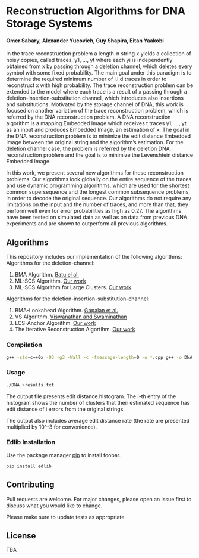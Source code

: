 # Reconstruction Algorithms for DNA Storage Systems
#### Omer Sabary, Alexander Yucovich, Guy Shapira,  Eitan Yaakobi

In the trace reconstruction problem a length-n string x yields a collection of noisy copies, called traces, y1, …, yt where each yi is independently obtained from x by passing through a deletion channel, which deletes every symbol with some fixed probability. The main goal under this paradigm is to determine the required minimum number of i.i.d traces in order to reconstruct x with high probability. The trace reconstruction problem can be extended to the model where each trace is a result of x passing through a deletion-insertion-substitution channel, which introduces also insertions and substitutions. Motivated by the storage channel of DNA, this work is focused on another variation of the trace reconstruction problem, which is referred by the DNA reconstruction problem. A DNA reconstruction algorithm is a mapping Embedded Image which receives t traces y1, …, yt as an input and produces Embedded Image, an estimation of x. The goal in the DNA reconstruction problem is to minimize the edit distance Embedded Image between the original string and the algorithm’s estimation. For the deletion channel case, the problem is referred by the deletion DNA reconstruction problem and the goal is to minimize the Levenshtein distance Embedded Image.

In this work, we present several new algorithms for these reconstruction problems. Our algorithms look globally on the entire sequence of the traces and use dynamic programming algorithms, which are used for the shortest common supersequence and the longest common subsequence problems, in order to decode the original sequence. Our algorithms do not require any limitations on the input and the number of traces, and more than that, they perform well even for error probabilities as high as 0.27. The algorithms have been tested on simulated data as well as on data from previous DNA experiments and are shown to outperform all previous algorithms.
## Algorithms

This repository includes our implementation of the following algorithms:
Algorithms for the deletion-channel:
1. BMA Algorithm. [Batu el al.](http://www.cs.umass.edu/~mcgregor/papers/04-soda.pdf)
2. ML-SCS Algorithm. [Our work](https://www.biorxiv.org/content/10.1101/2020.09.16.300186v1.full)
3. ML-SCS Algorithm for Large Clusters. [Our work](https://www.biorxiv.org/content/10.1101/2020.09.16.300186v1.full)

Algorithms for the deletion-insertion-substitution-channel:
1. BMA-Lookahead Algorithm. [Gopalan et al.](https://patents.google.com/patent/US20180211001A1/en)
2. VS Algorithm. [Viswanathan and Swaminathan](https://dl.acm.org/doi/abs/10.5555/1347082.1347126)
3. LCS-Anchor Algorithm. [Our work](https://www.biorxiv.org/content/10.1101/2020.09.16.300186v1.full)
4. The Iterative Reconstruction Algortihm. [Our work](https://www.biorxiv.org/content/10.1101/2020.09.16.300186v1.full)


### Compilation


```bash
g++ -std=c++0x -O3 -g3 -Wall -c -fmessage-length=0 -o *.cpp g++ -o DNA *.o
```


### Usage

```bash
./DNA >results.txt
```

The output file presents edit distance histogram. The i-th entry of the histogram shows the number of clusters that their estimated sequence has edit distance of i errors from the original strings.

The output also includes average edit distance rate (the rate are presented multiplied by 10^-3 for convenience).

### Edlib Installation
Use the package manager [pip](https://pip.pypa.io/en/stable/) to install foobar.

```bash
pip install edlib
```



## Contributing
Pull requests are welcome.
For major changes, please open an issue first to discuss what you would like to change.

Please make sure to update tests as appropriate.

## License
TBA

